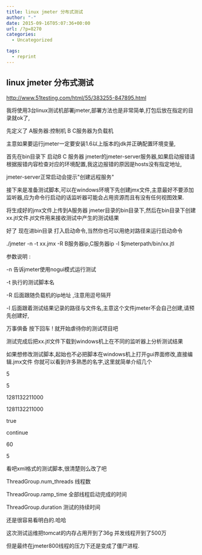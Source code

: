 ```yaml
---
title: linux jmeter 分布式测试
author: "-"
date: 2015-09-16T05:07:36+00:00
url: /?p=8270
categories:
  - Uncategorized

tags:
  - reprint
---
```

## linux jmeter 分布式测试
http://www.51testing.com/html/55/383255-847895.html


我将使用3台linux测试机部署jmeter,部署方法也是非常简单,打包后放在指定的目录就ok了,
  
先定义了 A服务器:控制机 B C服务器为负载机
  
主意如果要运行jmeter一定要安装1.6以上版本的jdk并正确配置环境变量,
  
首先在bin目录下 启动B C 服务器 jmeter的jmeter-server服务器,如果启动报错请根据报错内容检查对应的环境配置,我这边报错的原因是hosts没有指定地址,
  
jmeter-server正常启动会提示"创建远程服务"
  
接下来是准备测试脚本,可以在windows环境下先创建jmx文件,主意最好不要添加监听器,应为命令行启动的话监听器可能会占用资源而且有没有任何视图效果.
  
将生成好的jmx文件上传到A服务器 jmeter目录的bin目录下,然后在bin目录下创建xx.jtl文件.jtl文件用来接收测试中产生的测试结果
  
好了 现在进bin目录 打入启动命令,当然你也可以用绝对路径来运行启动命令
  
./jmeter -n -t xx.jmx -R B服务器ip,C服务器ip -l $jmeterpath/bin/xx.jtl
  
参数说明 :
  
-n 告诉jmeter使用nogui模式运行测试
  
-t 执行的测试脚本名
  
-R 后面跟随负载机的ip地址 ,注意用逗号隔开
  
-l 后面跟着测试结果记录的路径与文件名,主意这个文件jmeter不会自己创建,请预先创建好,
  
万事俱备 按下回车 ! 就开始虐待你的测试项目吧

测试完成后把xx.jtl文件下载到windows机上在不同的监听器上分析测试结果
  
如果想修改测试脚本,起始也不必把脚本在windows机上打开gui界面修改,直接编辑.jmx文件 你就可以看到许多熟悉的名字,这里就简单介绍几个

</elementProp>
  
<stringProp name="ThreadGroup.num_threads">5</stringProp>
  
<stringProp name="ThreadGroup.ramp_time">5</stringProp>
  
<longProp name="ThreadGroup.start_time">1281132211000</longProp>
  
<longProp name="ThreadGroup.end_time">1281132211000</longProp>
  
<boolProp name="ThreadGroup.scheduler">true</boolProp>
  
<stringProp name="ThreadGroup.on_sample_error">continue</stringProp>
  
<stringProp name="ThreadGroup.duration">60</stringProp>
  
<stringProp name="ThreadGroup.delay">5</stringProp>
  
</ThreadGroup>

看吧xml格式的测试脚本,很清楚则么改了吧
  
ThreadGroup.num_threads 线程数
  
ThreadGroup.ramp_time 全部线程启动完成的时间
  
ThreadGroup.duration 测试的持续时间
  
还是很容易看明白的.哈哈

这次测试运维把tomcat的内存占用开到了36g 并发线程开到了500万
  
但是最终在jmeter800线程的压力下还是变成了僵尸进程.